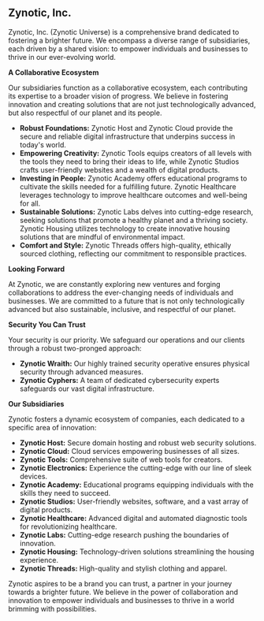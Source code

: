 ## Zynotic, Inc.

Zynotic, Inc. (Zynotic Universe) is a comprehensive brand dedicated to fostering a brighter future. We encompass a diverse range of subsidiaries, each driven by a shared vision: to empower individuals and businesses to thrive in our ever-evolving world. 

**A Collaborative Ecosystem**

Our subsidiaries function as a collaborative ecosystem, each contributing its expertise to a broader vision of progress. We believe in fostering innovation and creating solutions that are not just technologically advanced, but also respectful of our planet and its people.

* **Robust Foundations:** Zynotic Host and Zynotic Cloud provide the secure and reliable digital infrastructure that underpins success in today's world.
* **Empowering Creativity:** Zynotic Tools equips creators of all levels with the tools they need to bring their ideas to life, while Zynotic Studios crafts user-friendly websites and a wealth of digital products.
* **Investing in People:** Zynotic Academy offers educational programs to cultivate the skills needed for a fulfilling future. Zynotic Healthcare leverages technology to improve healthcare outcomes and well-being for all. 
* **Sustainable Solutions:** Zynotic Labs delves into cutting-edge research, seeking solutions that promote a healthy planet and a thriving society. Zynotic Housing utilizes technology to create innovative housing solutions that are mindful of environmental impact.
* **Comfort and Style:** Zynotic Threads offers high-quality, ethically sourced clothing, reflecting our commitment to responsible practices.

**Looking Forward**

At Zynotic, we are constantly exploring new ventures and forging collaborations to address the ever-changing needs of individuals and businesses. We are committed to a future that is not only technologically advanced but also sustainable, inclusive, and respectful of our planet.

**Security You Can Trust**

Your security is our priority. We safeguard our operations and our clients through a robust two-pronged approach:

* **Zynotic Wraith:** Our highly trained security operative ensures physical security through advanced measures.
* **Zynotic Cyphers:** A team of dedicated cybersecurity experts safeguards our vast digital infrastructure.

**Our Subsidiaries**

Zynotic fosters a dynamic ecosystem of companies, each dedicated to a specific area of innovation:

* **Zynotic Host:** Secure domain hosting and robust web security solutions.
* **Zynotic Cloud:** Cloud services empowering businesses of all sizes.
* **Zynotic Tools:** Comprehensive suite of web tools for creators.
* **Zynotic Electronics:** Experience the cutting-edge with our line of sleek devices.
* **Zynotic Academy:** Educational programs equipping individuals with the skills they need to succeed.
* **Zynotic Studios:** User-friendly websites, software, and a vast array of digital products.
* **Zynotic Healthcare:** Advanced digital and automated diagnostic tools for revolutionizing healthcare.
* **Zynotic Labs:** Cutting-edge research pushing the boundaries of innovation.
* **Zynotic Housing:** Technology-driven solutions streamlining the housing experience.
* **Zynotic Threads:** High-quality and stylish clothing and apparel.

Zynotic aspires to be a brand you can trust, a partner in your journey towards a brighter future. We believe in the power of collaboration and innovation to empower individuals and businesses to thrive in a world brimming with possibilities.
